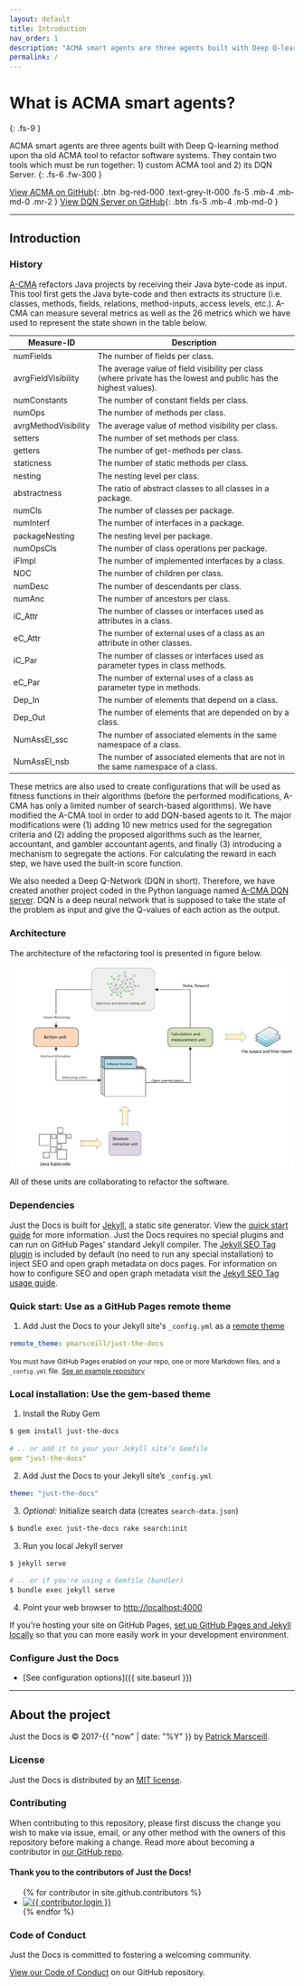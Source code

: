 ```yaml
---
layout: default
title: Introduction
nav_order: 1
description: "ACMA smart agents are three agents built with Deep Q-learning method upon the old ACMA tool to refactor software systems"
permalink: /
---
```


# What is ACMA smart agents?
{: .fs-9 }

ACMA smart agents are three agents built with Deep Q-learning method upon tha old ACMA tool to refactor software systems. They contain two tools which must be run together: 1) custom ACMA tool and 2) its DQN Server.
{: .fs-6 .fw-300 }

[View ACMA on GitHub](https://github.com/hrahmadi71/a-cma){: .btn .bg-red-000 .text-grey-lt-000 .fs-5 .mb-4 .mb-md-0 .mr-2 } [View DQN Server on GitHub](https://github.com/hrahmadi71/acma_dqn_server){: .btn .fs-5 .mb-4 .mb-md-0 }

---

## Introduction

### History
[A-CMA](https://github.com/hrahmadi71/a-cma/) refactors Java projects by receiving their Java byte-code as input. This tool first gets the Java byte-code and then extracts its structure (i.e. classes, methods, fields, relations, method-inputs, access levels, etc.). A-CMA can measure several metrics as well as the 26 metrics which we have used to represent the state shown in the table below.


|     Measure-ID      |     Description                                                                                                 |
|---------------------|-----------------------------------------------------------------------------------------------------------------|
| numFields           |     The number of fields   per class.                                                                           |
| avrgFieldVisibility |     The   average value of field visibility per   class (where private has the lowest and public has the highest values).|
| numConstants        |     The number of constant   fields per class. |
| numOps              |     The number of methods   per  class. |
| avrgMethodVisibility|     The average value of   method visibility per class. |
| setters             |     The number of set methods   per class. |
| getters             |     The number of   get-methods per class. |
| staticness          |     The number of static methods   per class. |
| nesting             |     The nesting level per   class. |
| abstractness        |     The ratio of abstract   classes to all classes in a package. |
| numCls              |     The number of classes per   package. |
| numInterf           |     The number of   interfaces in a package. |
| packageNesting      |     The nesting level per   package. |
| numOpsCls           |     The number of class operations   per package. |
| iFImpl              |     The number of   implemented interfaces by a class. |
| NOC                 |     The number of children   per class. |
| numDesc             |     The number of descendants   per class. |
| numAnc              |     The number of ancestors   per class. |
| iC_Attr             |     The number of classes   or interfaces used as attributes in a class. |
| eC_Attr             |     The number of external uses   of a class as an attribute in other classes. |
| iC_Par              |     The number of classes   or interfaces used as parameter types in class methods. |
| eC_Par              |     The number of external uses   of a class as parameter type in methods. |
| Dep_In              |     The number of elements   that depend on a class. |
| Dep_Out             |     The number of elements that   are depended on by a class. |
| NumAssEl_ssc        |     The number of associated   elements in the same namespace of a class. |
| NumAssEl_nsb        |     The number of   associated elements that are not in the same namespace of a class. |

These metrics are also used to create configurations that will be used as fitness functions in their algorithms (before the performed modifications, A-CMA has only a limited number of search-based algorithms). We have modified the A-CMA tool in order to add DQN-based agents to it. The major modifications were (1) adding 10 new metrics used for the segregation criteria and (2) adding the proposed algorithms such as the learner, accountant, and gambler accountant agents, and finally (3) introducing a mechanism to segregate the actions. For calculating the reward in each step, we have used the built-in score function.

We also needed a Deep Q-Network (DQN in short). Therefore, we have created another project coded in the Python language named [A-CMA DQN server](https://github.com/hrahmadi71/acma_dqn_server). DQN is a deep neural network that is supposed to take the state of the problem as input and give the Q-values of each action as the output.

### Architecture
The architecture of the refactoring tool is presented in figure below.

![ACMA Architecture](/media/arch.png)

All of these units are collaborating to refactor the software.
### Dependencies

Just the Docs is built for [Jekyll](https://jekyllrb.com), a static site generator. View the [quick start guide](https://jekyllrb.com/docs/) for more information. Just the Docs requires no special plugins and can run on GitHub Pages' standard Jekyll compiler. The [Jekyll SEO Tag plugin](https://github.com/jekyll/jekyll-seo-tag) is included by default (no need to run any special installation) to inject SEO and open graph metadata on docs pages. For information on how to configure SEO and open graph metadata visit the [Jekyll SEO Tag usage guide](https://jekyll.github.io/jekyll-seo-tag/usage/).

### Quick start: Use as a GitHub Pages remote theme

1. Add Just the Docs to your Jekyll site's `_config.yml` as a [remote theme](https://blog.github.com/2017-11-29-use-any-theme-with-github-pages/)
```yaml
remote_theme: pmarsceill/just-the-docs
```
<small>You must have GitHub Pages enabled on your repo, one or more Markdown files, and a `_config.yml` file. [See an example repository](https://github.com/pmarsceill/jtd-remote)</small>

### Local installation: Use the gem-based theme

1. Install the Ruby Gem
```bash
$ gem install just-the-docs
```
```yaml
# .. or add it to your your Jekyll site’s Gemfile
gem "just-the-docs"
```
2. Add Just the Docs to your Jekyll site’s `_config.yml`
```yaml
theme: "just-the-docs"
```
3. _Optional:_ Initialize search data (creates `search-data.json`)
```bash
$ bundle exec just-the-docs rake search:init
```
3. Run you local Jekyll server
```bash
$ jekyll serve
```
```bash
# .. or if you're using a Gemfile (bundler)
$ bundle exec jekyll serve
```
4. Point your web browser to [http://localhost:4000](http://localhost:4000)

If you're hosting your site on GitHub Pages, [set up GitHub Pages and Jekyll locally](https://help.github.com/en/articles/setting-up-your-github-pages-site-locally-with-jekyll) so that you can more easily work in your development environment.

### Configure Just the Docs

- [See configuration options]({{ site.baseurl }})

---

## About the project

Just the Docs is &copy; 2017-{{ "now" | date: "%Y" }} by [Patrick Marsceill](http://patrickmarsceill.com).

### License

Just the Docs is distributed by an [MIT license](https://github.com/pmarsceill/just-the-docs/tree/master/LICENSE.txt).

### Contributing

When contributing to this repository, please first discuss the change you wish to make via issue,
email, or any other method with the owners of this repository before making a change. Read more about becoming a contributor in [our GitHub repo](https://github.com/pmarsceill/just-the-docs#contributing).

#### Thank you to the contributors of Just the Docs!

<ul class="list-style-none">
{% for contributor in site.github.contributors %}
  <li class="d-inline-block mr-1">
     <a href="{{ contributor.html_url }}"><img src="{{ contributor.avatar_url }}" width="32" height="32" alt="{{ contributor.login }}"/></a>
  </li>
{% endfor %}
</ul>

### Code of Conduct

Just the Docs is committed to fostering a welcoming community.

[View our Code of Conduct](https://github.com/pmarsceill/just-the-docs/tree/master/CODE_OF_CONDUCT.md) on our GitHub repository.
